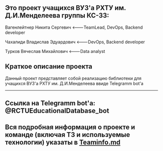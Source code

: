 Это проект учащихся ВУЗ'а РХТУ им. Д.И.Менделеева группы КС-33:
------------------------------------------------------------------------

  Вагенлейтнер Никита Сергевич     <---TeamLead, DevOps, Backend developer
  
  Чахалиди Владислав Эдуардович    <---DevOps, Backend developer
  
  Турков Вячеслав Михайлович       <---Data analyst

Краткое описание проекта
------------------------------------------------------------------------

  Данный проект представляет собой реализацию библиотеки для учащихся ВУЗ'а РХТУ им. Д.И.Менделеева ввиде Telegramm bot'a
  
------------------------------------------------------------------------

Ссылка на Telegramm bot'a: @RCTUEducationalDatabase_bot
------------------------------------------------------------------------

Вся подробная информация о проекте и команде (включая ТЗ и используемые технологии) указаты в [Teaminfo.md](https://github.com/OutumnRay/Project_Bot/blob/d14adb175971a8472211cc1603dc20203b82b825/Teaminfo.md)
------------------------------------------------------------------------
